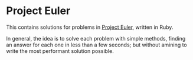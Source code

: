 Project Euler
=============

This contains solutions for problems in [Project Euler](http://projecteuler.net), written in Ruby.

In general, the idea is to solve each problem with simple methods, finding an answer for each one in less than a few seconds; but without amining to write the most performant solution possible.
